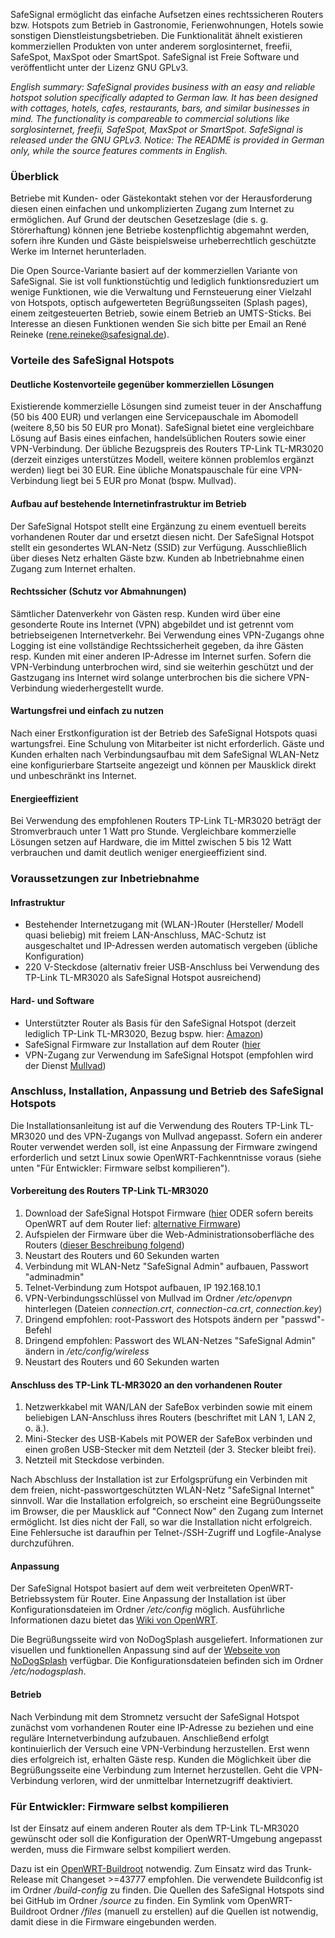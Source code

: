 SafeSignal ermöglicht das einfache Aufsetzen eines rechtssicheren Routers bzw. Hotspots zum Betrieb in Gastronomie, Ferienwohnungen, Hotels sowie sonstigen Dienstleistungsbetrieben. Die Funktionalität ähnelt existieren kommerziellen Produkten von unter anderem sorglosinternet, freefii, SafeSpot, MaxSpot oder SmartSpot.
SafeSignal ist Freie Software und veröffentlicht unter der Lizenz GNU GPLv3.

*English summary: SafeSignal provides business with an easy and reliable hotspot solution specifically adapted to German law. It has been designed with cottages, hotels, cafes, restaurants, bars, and similar businesses in mind. The functionality is compareable to commercial solutions like sorglosinternet, freefii, SafeSpot, MaxSpot or SmartSpot. SafeSignal is released under the GNU GPLv3. Notice: The README is provided in German only, while the source features comments in English.*

### Überblick
Betriebe mit Kunden- oder Gästekontakt stehen vor der Herausforderung diesen einen einfachen und unkomplizierten Zugang zum Internet zu ermöglichen. Auf Grund der deutschen Gesetzeslage (die s. g. Störerhaftung) können jene Betriebe kostenpflichtig abgemahnt werden, sofern ihre Kunden und Gäste beispielsweise urheberrechtlich geschützte Werke im Internet herunterladen.

Die Open Source-Variante basiert auf der kommerziellen Variante von SafeSignal. Sie ist voll funktionstüchtig und lediglich funktionsreduziert um wenige Funktionen, wie die Verwaltung und Fernsteuerung einer Vielzahl von Hotspots, optisch aufgewerteten Begrüßungsseiten (Splash pages), einem zeitgesteuerten Betrieb, sowie einem Betrieb an UMTS-Sticks. Bei Interesse an diesen Funktionen wenden Sie sich bitte per Email an René Reineke (rene.reineke@safesignal.de).

### Vorteile des SafeSignal Hotspots
#### Deutliche Kostenvorteile gegenüber kommerziellen Lösungen
Existierende kommerzielle Lösungen sind zumeist teuer in der Anschaffung (50 bis 400 EUR) und verlangen eine  Servicepauschale im Abomodell (weitere 8,50 bis 50 EUR pro Monat). SafeSignal bietet eine vergleichbare Lösung auf Basis eines einfachen, handelsüblichen Routers sowie einer VPN-Verbindung. Der übliche Bezugspreis des Routers TP-Link TL-MR3020 (derzeit einziges unterstützes Modell, weitere können problemlos ergänzt werden) liegt bei 30 EUR. Eine übliche Monatspauschale für eine VPN-Verbindung liegt bei 5 EUR pro Monat (bspw. Mullvad).

#### Aufbau auf bestehende Internetinfrastruktur im Betrieb
Der SafeSignal Hotspot stellt eine Ergänzung zu einem eventuell bereits vorhandenen Router dar und ersetzt diesen nicht. Der SafeSignal Hotspot stellt ein gesondertes WLAN-Netz (SSID) zur Verfügung. Ausschließlich über dieses Netz erhalten Gäste bzw. Kunden ab Inbetriebnahme einen Zugang zum Internet erhalten.

#### Rechtssicher (Schutz vor Abmahnungen)
Sämtlicher Datenverkehr von Gästen resp. Kunden wird über eine gesonderte Route ins Internet (VPN) abgebildet und ist getrennt vom betriebseigenen Internetverkehr. Bei Verwendung eines VPN-Zugangs ohne Logging ist eine vollständige Rechtssicherheit gegeben, da ihre Gästen resp. Kunden mit einer anderen IP-Adresse im Internet surfen. Sofern die VPN-Verbindung unterbrochen wird, sind sie weiterhin geschützt und der Gastzugang ins Internet wird solange unterbrochen bis die sichere VPN-Verbindung wiederhergestellt wurde.

#### Wartungsfrei und einfach zu nutzen
Nach einer Erstkonfiguration ist der Betrieb des SafeSignal Hotspots quasi wartungsfrei. Eine Schulung von Mitarbeiter ist nicht erforderlich. Gäste und Kunden erhalten nach Verbindungsaufbau mit dem SafeSignal WLAN-Netz eine konfigurierbare Startseite angezeigt und können per Mausklick direkt und unbeschränkt ins Internet.

#### Energieeffizient
Bei Verwendung des empfohlenen Routers TP-Link TL-MR3020 beträgt der Stromverbrauch unter 1 Watt pro Stunde. Vergleichbare kommerzielle Lösungen setzen auf Hardware, die im Mittel zwischen 5 bis 12 Watt verbrauchen und damit deutlich weniger energieeffizient sind.

### Voraussetzungen zur Inbetriebnahme

#### Infrastruktur
* Bestehender Internetzugang mit (WLAN-)Router (Hersteller/ Modell quasi beliebig) mit freiem LAN-Anschluss, MAC-Schutz ist ausgeschaltet und IP-Adressen werden automatisch vergeben (übliche Konfiguration)
* 220 V-Steckdose (alternativ freier USB-Anschluss bei Verwendung des TP-Link TL-MR3020 als SafeSignal Hotspot ausreichend)

#### Hard- und Software
* Unterstützter Router als Basis für den SafeSignal Hotspot (derzeit lediglich TP-Link TL-MR3020, Bezug bspw. hier: [Amazon](http://www.amazon.de/TP-Link-TL-MR3020-WLAN-Router-frustfreie-Verpackung/dp/B00634PLTW/))
* SafeSignal Firmware zur Installation auf dem Router ([hier](https://github.com/renereineke/safesignal/tree/master/builds)
* VPN-Zugang zur Verwendung im SafeSignal Hotspot (empfohlen wird der Dienst [Mullvad](http://www.mullvad.net))

### Anschluss, Installation, Anpassung und Betrieb des SafeSignal Hotspots
Die Installationsanleitung ist auf die Verwendung des Routers TP-Link TL-MR3020 und des VPN-Zugangs von Mullvad angepasst. Sofern ein anderer Router verwendet werden soll, ist eine Anpassung der Firmware zwingend erforderlich und setzt Linux sowie OpenWRT-Fachkenntnisse voraus (siehe unten "Für Entwickler: Firmware selbst kompilieren").

#### Vorbereitung des Routers TP-Link TL-MR3020
1. Download der SafeSignal Hotspot Firmware ([hier](https://github.com/renereineke/safesignal/blob/master/builds/openwrt-ar71xx-generic-tl-mr3020-v1-squashfs-factory.bin) ODER sofern bereits OpenWRT auf dem Router lief: [alternative Firmware](https://github.com/renereineke/safesignal/blob/master/builds/openwrt-ar71xx-generic-tl-mr3020-v1-squashfs-sysupgrade.bin))
2. Aufspielen der Firmware über die Web-Administrationsoberfläche des Routers ([dieser Beschreibung folgend](http://wiki.openwrt.org/toh/tp-link/tl-mr3020#method_using_web_gui_recommended))
3. Neustart des Routers und 60 Sekunden warten
4. Verbindung mit WLAN-Netz "SafeSignal Admin" aufbauen, Passwort "adminadmin"
5. Telnet-Verbindung zum Hotspot aufbauen, IP 192.168.10.1
6. VPN-Verbindungsschlüssel von Mullvad im Ordner */etc/openvpn* hinterlegen (Dateien *connection.crt*, *connection-ca.crt*, *connection.key*)
7. Dringend empfohlen: root-Passwort des Hotspots ändern per "passwd"-Befehl
8. Dringend empfohlen: Passwort des WLAN-Netzes "SafeSignal Admin" ändern in */etc/config/wireless*
9. Neustart des Routers und 60 Sekunden warten

#### Anschluss des TP-Link TL-MR3020 an den vorhandenen Router
1. Netzwerkkabel mit WAN/LAN der SafeBox verbinden sowie mit einem beliebigen LAN-Anschluss ihres Routers (beschriftet mit LAN 1, LAN 2, o. ä.).
2. Mini-Stecker des USB-Kabels mit POWER der SafeBox verbinden und einen großen USB-Stecker mit dem Netzteil (der 3. Stecker bleibt frei).
3. Netzteil mit Steckdose verbinden.

Nach Abschluss der Installation ist zur Erfolgsprüfung ein Verbinden mit dem freien, nicht-passwortgeschützten WLAN-Netz "SafeSignal Internet" sinnvoll. War die Installation erfolgreich, so erscheint eine Begrü0ungsseite im Browser, die per Mausklick auf "Connect Now" den Zugang zum Internet ermöglicht. Ist dies nicht der Fall, so war die Installation nicht erfolgreich. Eine Fehlersuche ist daraufhin per Telnet-/SSH-Zugriff und Logfile-Analyse durchzuführen.

#### Anpassung
Der SafeSignal Hotspot basiert auf dem weit verbreiteten OpenWRT-Betriebssystem für Router. Eine Anpassung der Installation ist über Konfigurationsdateien im Ordner */etc/config* möglich. Ausführliche Informationen dazu bietet das [Wiki von OpenWRT](http://wiki.openwrt.org/start).

Die Begrüßungsseite wird von NoDogSplash ausgeliefert. Informationen zur visuellen und funktionellen Anpassung sind auf der [Webseite von NoDogSplash](https://github.com/nodogsplash/nodogsplash/blob/master/README.md) verfügbar. Die Konfigurationsdateien befinden sich im Ordner */etc/nodogsplash*.

#### Betrieb
Nach Verbindung mit dem Stromnetz versucht der SafeSignal Hotspot zunächst vom vorhandenen Router eine IP-Adresse zu beziehen und eine reguläre Internetverbindung aufzubauen. Anschließend erfolgt kontinuierlich der Versuch eine VPN-Verbindung herzustellen. Erst wenn dies erfolgreich ist, erhalten Gäste resp. Kunden die Möglichkeit über die Begrüßungsseite eine Verbindung zum Internet herzustellen. Geht die VPN-Verbindung verloren, wird der unmittelbar Internetzugriff deaktiviert.

### Für Entwickler: Firmware selbst kompilieren
Ist der Einsatz auf einem anderen Router als dem TP-Link TL-MR3020 gewünscht oder soll die Konfiguration der OpenWRT-Umgebung angepasst werden, muss die Firmware selbst kompiliert werden.

Dazu ist ein [OpenWRT-Buildroot](http://wiki.openwrt.org/doc/howto/buildroot.exigence) notwendig. Zum Einsatz wird das Trunk-Release mit Changeset >=43777 empfohlen. 
Die verwendete Buildconfig ist im Ordner */build-config* zu finden. 
Die Quellen des SafeSignal Hotspots sind bei GitHub im Ordner */source* zu finden. Ein Symlink vom OpenWRT-Buildroot Ordner */files* (manuell zu erstellen) auf die Quellen ist notwendig, damit diese in die Firmware eingebunden werden.
